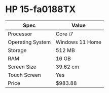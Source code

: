 # HP 15-fa0188TX

| Spec | Value |
|---|---|
| Processor | Core i7 |
| Operating System | Windows 11 Home |
| Storage | 512 MB |
| RAM | 16 GB |
| Screen Size | 39.62 cm |
| Touch Screen | Yes |
| Price | $983.88 |
